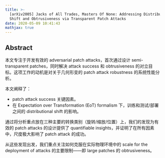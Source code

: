 ```yaml
---
title: >-
  [arXiv2005] Jacks of All Trades, Masters Of None: Addressing Distributional
  Shift and Obtrusiveness via Transparent Patch Attacks
date: 2020-05-09 10:41:43
mathjax: true
---
```


##  Abstract

本文专注于开发有效的 adversarial patch attacks，首次通过设计 semi-transparent patches，同时解决 attack success 和 obtrusiveness 的对立目标。这项工作的动机是对关于几何形变的 patch attack robustness 的系统性能分析。

本文阐释了：

- patch attack success 关键因素。
- 在 Expectation over Transformation (EoT) formalism 下，训练和测试/部署之间的 distributional shift 的影响。

通过将分析重点放在三种主要的转换类别（旋转/缩放/位置）上，我们的发现为有效的 patch attacks 的设计提供了 quantifiable insights，并证明了在所有因素中，尺度极大影响了 patch attack 的成功。

从这些发现出发，我们重点关注如何克服在实际物理环境中的 scale for the deployment of attacks 的主要限制——即 large patches 的 obtrusiveness。